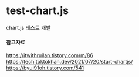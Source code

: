 # test-chart.js

chart.js 테스트 개발

#### 참고자료

https://itwithruilan.tistory.com/m/86
https://tech.toktokhan.dev/2021/07/20/start-chartjs/
https://byul91oh.tistory.com/541

